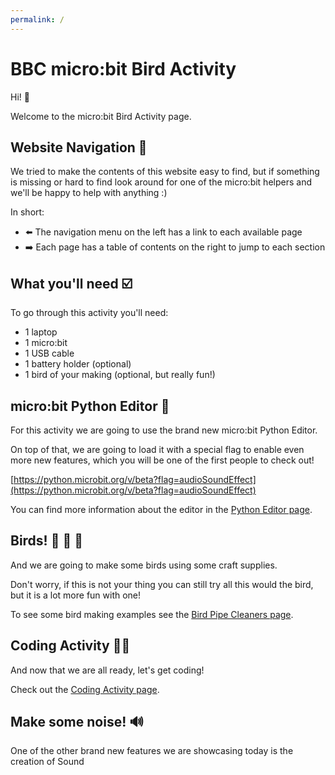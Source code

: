 ```yaml
---
permalink: /
---
```


# BBC micro:bit Bird Activity

Hi! 👋

Welcome to the micro:bit Bird Activity page.

## Website Navigation 🧭

We tried to make the contents of this website easy to find, but if something is
missing or hard to find look around for one of the micro:bit helpers and
we'll be happy to help with anything :)

In short:

- ⬅️ The navigation menu on the left has a link to each available page
- ➡️ Each page has a table of contents on the right to jump to each section


## What you'll need ☑️

To go through this activity you'll need:

- 1 laptop
- 1 micro:bit
- 1 USB cable
- 1 battery holder (optional)
- 1 bird of your making (optional, but really fun!)


## micro:bit Python Editor 🐍

For this activity we are going to use the brand new micro:bit Python Editor.

On top of that, we are going to load it with a special flag to enable even
more new features, which you will be one of the first people to check out!

[https://python.microbit.org/v/beta?flag=audioSoundEffect](https://python.microbit.org/v/beta?flag=audioSoundEffect)

You can find more information about the editor in the
[Python Editor page](editor).


## Birds! 🦜 🐥 🦉

And we are going to make some birds using some craft supplies.

Don't worry, if this is not your thing you can still try all this would the
bird, but it is a lot more fun with one!

To see some bird making examples see the 
[Bird Pipe Cleaners page](birdcraft).


## Coding Activity 👩‍💻

And now that we are all ready, let's get coding!

Check out the [Coding Activity page](activity).


## Make some noise! 🔊

One of the other brand new features we are showcasing today is the creation
of Sound 